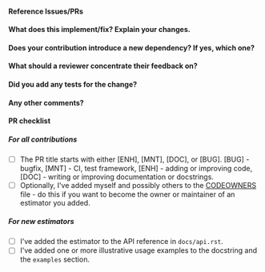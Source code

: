 <!--
Welcome to skfolio, and thanks for contributing!
-->

#### Reference Issues/PRs
<!--
Example: Fixes #1234. See also #3456.

Please use keywords (e.g., Fixes) to create link to the issues or pull requests
you resolved, so that they will automatically be closed when your pull request
is merged. See https://github.com/blog/1506-closing-issues-via-pull-requests.
If no issue exists, you can open one here: https://github.com/skfolio/skfolio/issues
-->


#### What does this implement/fix? Explain your changes.
<!--
A clear and concise description of what you have implemented.
-->

#### Does your contribution introduce a new dependency? If yes, which one?

<!--
Only relevant if you changed pyproject.toml.
We try to minimize dependencies in the core dependency set.
-->

#### What should a reviewer concentrate their feedback on?

<!-- This section is particularly useful if you have a pull request that is still in development. You can guide the reviews to focus on the parts that are ready for their comments. We suggest using bullets (indicated by * or -) and filled checkboxes [x] here -->

#### Did you add any tests for the change?

<!-- This section is useful if you have added a test in addition to the existing ones. This will ensure that further changes to these files won't introduce the same kind of bug. It is considered good practice to add tests with newly added code to enforce the fact that the code actually works. This will reduce the chance of introducing logical bugs.
-->

#### Any other comments?
<!--
We value all user contributions, no matter how small or complex they are. Please feel free to any additional comments.
-->

#### PR checklist
<!--
Please go through the checklist below. Please feel free to remove points if they are not applicable.
-->

##### For all contributions
- [ ] The PR title starts with either [ENH], [MNT], [DOC], or [BUG]. [BUG] - bugfix, [MNT] - CI, test framework, [ENH] - adding or improving code, [DOC] - writing or improving documentation or docstrings.
- [ ] Optionally, I've added myself and possibly others to the [CODEOWNERS](https://github.com/skfolio/skfolio/blob/main/CODEOWNERS) file - do this if you want to become the owner or maintainer of an estimator you added.

##### For new estimators
- [ ] I've added the estimator to the API reference in `docs/api.rst`.
- [ ] I've added one or more illustrative usage examples to the docstring and the `examples` section.

<!--
Thanks for contributing!
-->